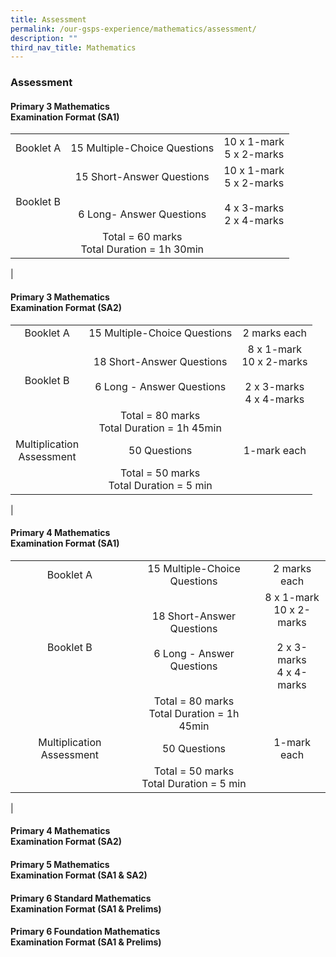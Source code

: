 ```yaml
---
title: Assessment
permalink: /our-gsps-experience/mathematics/assessment/
description: ""
third_nav_title: Mathematics
---
```

### **Assessment**
#### **Primary 3 Mathematics<br>Examination Format (SA1)**

|  |  |  |
|:---:|:---:|:---:|
| Booklet A | 15 Multiple-Choice Questions | 10 x 1-mark<br>5 x 2-marks  |
| <br>Booklet B | 15 Short-Answer Questions <br><br><br>6 Long- Answer Questions | 10 x 1-mark <br>5 x 2-marks <br><br> 4 x 3-marks<br>2 x 4-marks |
|  | Total = 60 marks<br>Total Duration = 1h 30min |  |
|

#### **Primary 3 Mathematics<br>Examination Format (SA2)**

|  |  |  |
|:---:|:---:|:---:|
| Booklet A  | 15 Multiple-Choice Questions  | 2 marks each  |
| <br>Booklet B | 18 Short-Answer Questions<br><br>6 Long - Answer Questions | 8 x 1-mark <br>10 x 2-marks<br><br>2 x 3-marks<br>4 x 4-marks |
|  | Total = 80 marks<br>Total Duration = 1h 45min |  |
| Multiplication<br> Assessment | 50 Questions | 1-mark each |
|  | Total = 50 marks<br>Total Duration = 5 min |  |
|

#### **Primary 4 Mathematics<br>Examination Format (SA1)**

|  |  |  |
|:---:|:---:|:---:|
| Booklet A  | 15 Multiple-Choice Questions  | 2 marks each  |
| <br>Booklet B | 18 Short-Answer Questions<br><br>6 Long - Answer Questions | 8 x 1-mark <br>10 x 2-marks<br><br>2 x 3-marks<br>4 x 4-marks |
|  | Total = 80 marks<br>Total Duration = 1h 45min |  |
| Multiplication Assessment | 50 Questions | 1-mark each |
|  | Total = 50 marks<br>Total Duration = 5 min |  |
|

#### **Primary 4 Mathematics<br>Examination Format (SA2)**



#### **Primary 5 Mathematics<br>Examination Format (SA1 & SA2)**



#### **Primary 6 Standard Mathematics  <br>Examination Format (SA1 & Prelims)**



#### **Primary 6 Foundation Mathematics <br>Examination Format (SA1 & Prelims)**
